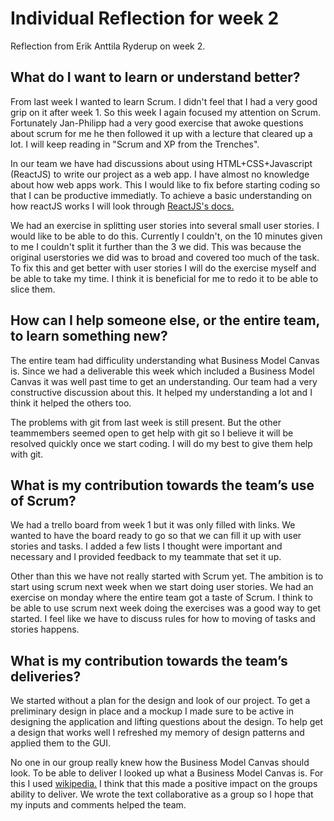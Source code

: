 # Individual Reflection for week 2
Reflection from Erik Anttila Ryderup on week 2.

## What do I want to learn or understand better?
From last week I wanted to learn Scrum. I didn't feel that I had a very good
grip on it after week 1. So this week I again focused my attention on Scrum.
Fortunately Jan-Philipp had a very good exercise that awoke questions about
scrum for me he then followed it up with a lecture that cleared up a lot. I will
keep reading in "Scrum and XP from the Trenches".  

In our team we have had discussions about using HTML+CSS+Javascript (ReactJS) to
write our project as a web app. I have almost no knowledge about how web apps
work. This I would like to fix before starting coding so that I can be
productive immediatly. To achieve a basic understanding on how reactJS works I
will look through [ReactJS's docs.](https://reactjs.org/docs)

We had an exercise in splitting user stories into several small user stories. I
would like to be able to do this. Currently I couldn't, on the 10 minutes given
to me I couldn't split it further than the 3 we did. This was because the
original userstories we did was to broad and covered too much of the task. To
fix this and get better with user stories I will do the exercise myself and be
able to take my time. I think it is beneficial for me to redo it to be able to
slice them. 

## How can I help someone else, or the entire team, to learn something new?
The entire team had difficulity understanding what Business Model Canvas is.
Since we had a deliverable this week which included a Business Model Canvas it
was well past time to get an understanding. Our team had a very constructive
discussion about this. It helped my understanding a lot and I think it helped
the others too. 

The problems with git from last week is still present. But the other teammembers
seemed open to get help with git so I believe it will be resolved quickly once
we start coding. I will do my best to give them help with git. 

## What is my contribution towards the team’s use of Scrum?  
We had a trello board from week 1 but it was only filled with links. We wanted
to have the board ready to go so that we can fill it up with user stories and
tasks. I added a few lists I thought were important and necessary and I provided
feedback to my teammate that set it up. 

Other than this we have not really started with Scrum yet. The ambition is to
start using scrum next week when we start doing user stories. We had an exercise
on monday where the entire team got a taste of Scrum. I think to be able to use
scrum next week doing the exercises was a good way to get started. I feel like
we have to discuss rules for how to moving of tasks and stories happens. 


## What is my contribution towards the team’s deliveries?  
We started without a plan for the design and look of our project. To get a
preliminary design in place and a mockup I made sure to be active in designing
the application and lifting questions about the design. To help get a design
that works well I refreshed my memory of design patterns and applied them to the
GUI.

No one in our group really knew how the Business Model Canvas should look. To be
able to deliver I looked up what a Business Model Canvas is. For this I used
[wikipedia.](https://en.wikipedia.org/wiki/Business_Model_Canvas) I think that
this made a positive impact on the groups ability to deliver. We wrote the text
collaborative as a group so I hope that my inputs and comments helped the team.
